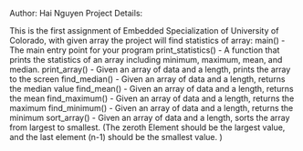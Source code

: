 Author: Hai Nguyen
Project Details:

This is the first assignment of Embedded Specialization of University of Colorado, with given array the project will find statistics of array:
    main() - The main entry point for your program
    print_statistics() - A function that prints the statistics of an array including minimum, maximum, mean, and median.
    print_array() - Given an array of data and a length, prints the array to the screen
    find_median() - Given an array of data and a length, returns the median value
    find_mean() - Given an array of data and a length, returns the mean
    find_maximum() - Given an array of data and a length, returns the maximum
    find_minimum() - Given an array of data and a length, returns the minimum
    sort_array() - Given an array of data and a length, sorts the array from largest to smallest. (The zeroth Element should be the largest value, and the last element (n-1) should be the smallest value. )
